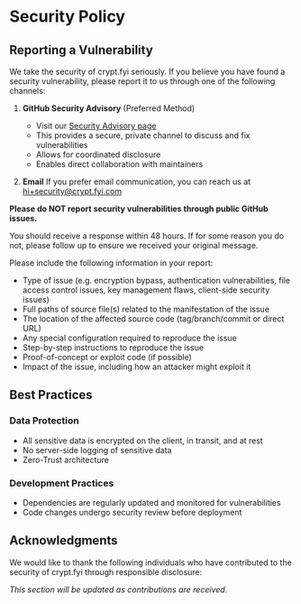 # Security Policy

## Reporting a Vulnerability

We take the security of crypt.fyi seriously. If you believe you have found a security vulnerability, please report it to us through one of the following channels:

1. **GitHub Security Advisory** (Preferred Method)
   - Visit our [Security Advisory page](https://github.com/osbytes/crypt.fyi/security/advisories/new)
   - This provides a secure, private channel to discuss and fix vulnerabilities
   - Allows for coordinated disclosure
   - Enables direct collaboration with maintainers

2. **Email**
   If you prefer email communication, you can reach us at [hi+security@crypt.fyi.com](mailto:hi+security@crypt.fyi.com)

**Please do NOT report security vulnerabilities through public GitHub issues.**

You should receive a response within 48 hours. If for some reason you do not, please follow up to ensure we received your original message.

Please include the following information in your report:

- Type of issue (e.g. encryption bypass, authentication vulnerabilities, file access control issues, key management flaws, client-side security issues)
- Full paths of source file(s) related to the manifestation of the issue
- The location of the affected source code (tag/branch/commit or direct URL)
- Any special configuration required to reproduce the issue
- Step-by-step instructions to reproduce the issue
- Proof-of-concept or exploit code (if possible)
- Impact of the issue, including how an attacker might exploit it

## Best Practices

### Data Protection

- All sensitive data is encrypted on the client, in transit, and at rest
- No server-side logging of sensitive data
- Zero-Trust architecture

### Development Practices

- Dependencies are regularly updated and monitored for vulnerabilities
- Code changes undergo security review before deployment

## Acknowledgments

We would like to thank the following individuals who have contributed to the security of crypt.fyi through responsible disclosure:

_This section will be updated as contributions are received._
